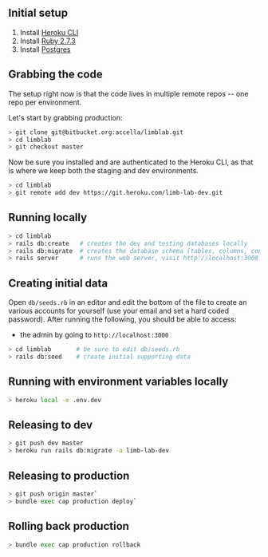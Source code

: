 
## Initial setup

1. Install [Heroku CLI](https://devcenter.heroku.com/articles/heroku-cli)
2. Install [Ruby 2.7.3](https://www.ruby-lang.org/en/documentation/installation/)
3. Install [Postgres](https://www.postgresql.org/download/)


## Grabbing the code

The setup right now is that the code lives in multiple remote repos -- one repo per environment. 

Let's start by grabbing production:

```bash
> git clone git@bitbucket.org:accella/limblab.git
> cd limblab
> git checkout master
```

Now be sure you installed and are authenticated to the Heroku CLI, as that is where we keep both the staging and dev environments.

```bash
> cd limblab
> git remote add dev https://git.heroku.com/limb-lab-dev.git
```

## Running locally

```bash
> cd limblab
> rails db:create   # creates the dev and testing databases locally
> rails db:migrate  # creates the database schema (tables, columns, constraints, and indexes)
> rails server      # runs the web server, visit http://localhost:3000 in a browser
```

## Creating initial data

Open `db/seeds.rb` in an editor and edit the bottom of the file to create an various accounts for yourself (use your email and set a hard coded password). After running the following, you should be able to access:

* the admin by going to `http://localhost:3000`

```bash 
> cd limblab       # be sure to edit db/seeds.rb
> rails db:seed    # create initial supporting data
```

## Running with environment variables locally

``` bash
> heroku local -e .env.dev
```

## Releasing to dev

```bash
> git push dev master
> heroku run rails db:migrate -a limb-lab-dev
```

## Releasing to production

``` bash
> git push origin master`
> bundle exec cap production deploy`
```

## Rolling back production

``` bash
> bundle exec cap production rollback
```
